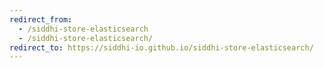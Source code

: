 ```yaml
---
redirect_from:
  - /siddhi-store-elasticsearch
  - /siddhi-store-elasticsearch/
redirect_to: https://siddhi-io.github.io/siddhi-store-elasticsearch/
---
```

